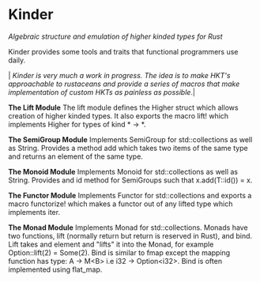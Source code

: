 # Kinder
*Algebraic structure and emulation of higher kinded types for Rust*

Kinder provides some tools and traits that functional programmers use daily.

| *Kinder is very much a work in progress. The idea is to make HKT's approachable to rustaceans and provide a series of macros that make implementation of custom HKTs as painless as possible*.|

**The Lift Module**
The lift module defines the Higher struct which allows creation of higher kinded types.
It also exports the macro lift! which implements Higher for types of kind * -> *.

**The SemiGroup Module**
Implements SemiGroup for std::collections as well as String.
Provides a method add which takes two items of the same type and returns an element of the same type.

**The Monoid Module**
Implements Monoid for std::collections as well as String.
Provides and id method for SemiGroups such that x.add(T::id()) = x.

**The Functor Module**
Implements Functor for std::collections and exports a macro functorize! which
makes a functor out of any lifted type which implements iter.

**The Monad Module**
Implements Monad for std::collections.
Monads have two functions, lift (normally return but return is reserved in Rust), and bind.
Lift takes and element and "lifts" it into the Monad, for example Option::lift(2) = Some(2).
Bind is similar to fmap except the mapping function has type: A -> M\<B> i.e i32 -> Option\<i32>.
Bind is often implemented using flat_map.

